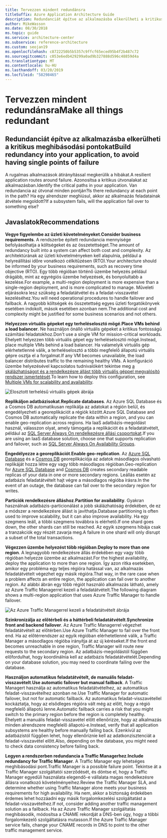 ```yaml
---
title: Tervezzen mindent redundánsra
titleSuffix: Azure Application Architecture Guide
description: Redundanciát építve az alkalmazásba elkerülheti a kritikus meghibásodási pontokat.
author: MikeWasson
ms.date: 08/30/2018
ms.topic: guide
ms.service: architecture-center
ms.subservice: reference-architecture
ms.custom: seojan19
ms.openlocfilehash: c8722250b5b5357c9ffcf65eced95b4f2b487c72
ms.sourcegitcommit: c053e6edb429299a0ad9b327888d596c48859d4a
ms.translationtype: MT
ms.contentlocale: hu-HU
ms.lasthandoff: 03/20/2019
ms.locfileid: "58298465"
---
```

# <a name="make-all-things-redundant"></a><span data-ttu-id="7fe52-103">Tervezzen mindent redundánsra</span><span class="sxs-lookup"><span data-stu-id="7fe52-103">Make all things redundant</span></span>

## <a name="build-redundancy-into-your-application-to-avoid-having-single-points-of-failure"></a><span data-ttu-id="7fe52-104">Redundanciát építve az alkalmazásba elkerülheti a kritikus meghibásodási pontokat</span><span class="sxs-lookup"><span data-stu-id="7fe52-104">Build redundancy into your application, to avoid having single points of failure</span></span>

<span data-ttu-id="7fe52-105">A rugalmas alkalmazások átirányítással megkerülik a hibákat.</span><span class="sxs-lookup"><span data-stu-id="7fe52-105">A resilient application routes around failure.</span></span> <span data-ttu-id="7fe52-106">Azonosítsa a kritikus útvonalakat az alkalmazásban.</span><span class="sxs-lookup"><span data-stu-id="7fe52-106">Identify the critical paths in your application.</span></span> <span data-ttu-id="7fe52-107">Van redundancia az útvonal minden pontján?</span><span class="sxs-lookup"><span data-stu-id="7fe52-107">Is there redundancy at each point in the path?</span></span> <span data-ttu-id="7fe52-108">Ha egy alrendszer meghiúsul, akkor az alkalmazás feladatainak átvétele megoldott?</span><span class="sxs-lookup"><span data-stu-id="7fe52-108">If a subsystem fails, will the application fail over to something else?</span></span>

## <a name="recommendations"></a><span data-ttu-id="7fe52-109">Javaslatok</span><span class="sxs-lookup"><span data-stu-id="7fe52-109">Recommendations</span></span>

<span data-ttu-id="7fe52-110">**Vegye figyelembe az üzleti követelményeket**.</span><span class="sxs-lookup"><span data-stu-id="7fe52-110">**Consider business requirements**.</span></span> <span data-ttu-id="7fe52-111">A rendszerbe épített redundancia mennyisége befolyásolhatja a költségeket és az összetettséget.</span><span class="sxs-lookup"><span data-stu-id="7fe52-111">The amount of redundancy built into a system can affect both cost and complexity.</span></span> <span data-ttu-id="7fe52-112">Az architektúrának az üzleti követelményeken kell alapulnia, például a helyreállítási időre vonatkozó célkitűzésen (RTO).</span><span class="sxs-lookup"><span data-stu-id="7fe52-112">Your architecture should be informed by your business requirements, such as recovery time objective (RTO).</span></span> <span data-ttu-id="7fe52-113">Egy több régióban történő üzembe helyezés például drágább, mint az egyrégiós üzembe helyezések, és bonyolultabb a kezelése.</span><span class="sxs-lookup"><span data-stu-id="7fe52-113">For example, a multi-region deployment is more expensive than a single-region deployment, and is more complicated to manage.</span></span> <span data-ttu-id="7fe52-114">Műveleti eljárásokra lesz szükség a feladatátvétel és a feladat-visszavétel kezeléséhez.</span><span class="sxs-lookup"><span data-stu-id="7fe52-114">You will need operational procedures to handle failover and failback.</span></span> <span data-ttu-id="7fe52-115">A nagyobb költségek és összetettség egyes üzleti forgatókönyvek esetében indokolt, mások esetében azonban nem.</span><span class="sxs-lookup"><span data-stu-id="7fe52-115">The additional cost and complexity might be justified for some business scenarios and not others.</span></span>

<span data-ttu-id="7fe52-116">**Helyezzen virtuális gépeket egy terheléselosztó mögé**.</span><span class="sxs-lookup"><span data-stu-id="7fe52-116">**Place VMs behind a load balancer**.</span></span> <span data-ttu-id="7fe52-117">Ne használjon önálló virtuális gépeket a kritikus fontosságú számítási feladatokhoz.</span><span class="sxs-lookup"><span data-stu-id="7fe52-117">Don't use a single VM for mission-critical workloads.</span></span> <span data-ttu-id="7fe52-118">Ehelyett helyezzen több virtuális gépet egy terheléselosztó mögé.</span><span class="sxs-lookup"><span data-stu-id="7fe52-118">Instead, place multiple VMs behind a load balancer.</span></span> <span data-ttu-id="7fe52-119">Ha valamelyik virtuális gép elérhetetlenné válik, a terheléselosztó a többi megfelelő állapotú virtuális gépre osztja el a forgalmat.</span><span class="sxs-lookup"><span data-stu-id="7fe52-119">If any VM becomes unavailable, the load balancer distributes traffic to the remaining healthy VMs.</span></span> <span data-ttu-id="7fe52-120">A konfiguráció üzembe helyezésével kapcsolatos tudnivalókért tekintse meg [a skálázhatóságot és a rendelkezésre állást több virtuális géppel megvalósító rendszer ismertetését][multi-vm-blueprint].</span><span class="sxs-lookup"><span data-stu-id="7fe52-120">To learn how to deploy this configuration, see [Multiple VMs for scalability and availability][multi-vm-blueprint].</span></span>

![Elosztott terhelésű virtuális gépek ábrája](./images/load-balancing.svg)

<span data-ttu-id="7fe52-122">**Replikáljon adatbázisokat**.</span><span class="sxs-lookup"><span data-stu-id="7fe52-122">**Replicate databases**.</span></span> <span data-ttu-id="7fe52-123">Az Azure SQL Database és a Cosmos DB automatikusan replikálja az adatokat a régión belül, és engedélyezheti a georeplikációt a régiók között.</span><span class="sxs-lookup"><span data-stu-id="7fe52-123">Azure SQL Database and Cosmos DB automatically replicate the data within a region, and you can enable geo-replication across regions.</span></span> <span data-ttu-id="7fe52-124">Ha IaaS adatbázis-megoldást használ, válasszon olyat, amely támogatja a replikációt és a feladatátvételt, például az [SQL Server Always On rendelkezésre állási csoportokat][sql-always-on].</span><span class="sxs-lookup"><span data-stu-id="7fe52-124">If you are using an IaaS database solution, choose one that supports replication and failover, such as [SQL Server Always On Availability Groups][sql-always-on].</span></span>

<span data-ttu-id="7fe52-125">**Engedélyezze a georeplikációt**.</span><span class="sxs-lookup"><span data-stu-id="7fe52-125">**Enable geo-replication**.</span></span> <span data-ttu-id="7fe52-126">Az [Azure SQL Database][sql-geo-replication] és a [Cosmos DB][cosmosdb-geo-replication] georeplikációja az adatok másodlagos olvasható replikáját hozza létre egy vagy több másodlagos régióban.</span><span class="sxs-lookup"><span data-stu-id="7fe52-126">Geo-replication for [Azure SQL Database][sql-geo-replication] and [Cosmos DB][cosmosdb-geo-replication] creates secondary readable replicas of your data in one or more secondary regions.</span></span> <span data-ttu-id="7fe52-127">Leállás esetén az adatbázis feladatátvételt hajt végre a másodlagos régióba írásra.</span><span class="sxs-lookup"><span data-stu-id="7fe52-127">In the event of an outage, the database can fail over to the secondary region for writes.</span></span>

<span data-ttu-id="7fe52-128">**Partíciók rendelkezésre álláshoz**.</span><span class="sxs-lookup"><span data-stu-id="7fe52-128">**Partition for availability**.</span></span> <span data-ttu-id="7fe52-129">Gyakran használnak adatbázis-particionálást a jobb skálázhatóság érdekében, de ez a módszer a rendelkezésre állást is javíthatja.</span><span class="sxs-lookup"><span data-stu-id="7fe52-129">Database partitioning is often used to improve scalability, but it can also improve availability.</span></span> <span data-ttu-id="7fe52-130">Ha egy szegmens leáll, a többi szegmens továbbra is elérhető.</span><span class="sxs-lookup"><span data-stu-id="7fe52-130">If one shard goes down, the other shards can still be reached.</span></span> <span data-ttu-id="7fe52-131">Az egyik szegmens hibája csak a tranzakciók egy részét zavarja meg.</span><span class="sxs-lookup"><span data-stu-id="7fe52-131">A failure in one shard will only disrupt a subset of the total transactions.</span></span>

<span data-ttu-id="7fe52-132">**Végezzen üzembe helyezést több régióban**.</span><span class="sxs-lookup"><span data-stu-id="7fe52-132">**Deploy to more than one region**.</span></span> <span data-ttu-id="7fe52-133">A legnagyobb rendelkezésre állás érdekében egy vagy több régióban helyezze üzembe az alkalmazást.</span><span class="sxs-lookup"><span data-stu-id="7fe52-133">For the highest availability, deploy the application to more than one region.</span></span> <span data-ttu-id="7fe52-134">Így azon ritka esetekben, amikor egy probléma egy teljes régióra hatással van, az alkalmazás feladatátvételt végezhet egy másik régióra.</span><span class="sxs-lookup"><span data-stu-id="7fe52-134">That way, in the rare case when a problem affects an entire region, the application can fail over to another region.</span></span> <span data-ttu-id="7fe52-135">Az alábbi ábrán egy több régiót használó alkalmazás látható, amely az Azure Traffic Managerrel kezeli a feladatátvételt.</span><span class="sxs-lookup"><span data-stu-id="7fe52-135">The following diagram shows a multi-region application that uses Azure Traffic Manager to handle failover.</span></span>

![Az Azure Traffic Managerrel kezeli a feladatátvételt ábrája](./images/failover.svg)

<span data-ttu-id="7fe52-137">**Szinkronizálja az előtérbeli és a háttérbeli feladatátvételt**.</span><span class="sxs-lookup"><span data-stu-id="7fe52-137">**Synchronize front and backend failover**.</span></span> <span data-ttu-id="7fe52-138">Az Azure Traffic Managerrel végezhet feladatátvételt az előtérben.</span><span class="sxs-lookup"><span data-stu-id="7fe52-138">Use Azure Traffic Manager to fail over the front end.</span></span> <span data-ttu-id="7fe52-139">Ha az előtérrendszer az egyik régióban elérhetetlenné válik, a Traffic Manager a másodlagos régióba irányítja át az új kéréseket.</span><span class="sxs-lookup"><span data-stu-id="7fe52-139">If the front end becomes unreachable in one region, Traffic Manager will route new requests to the secondary region.</span></span> <span data-ttu-id="7fe52-140">Az adatbázis-megoldástól függően előfordulhat, hogy koordinálnia kell az adatbázis feladatátvételét.</span><span class="sxs-lookup"><span data-stu-id="7fe52-140">Depending on your database solution, you may need to coordinate failing over the database.</span></span>

<span data-ttu-id="7fe52-141">**Használjon automatikus feladatátvételt, de manuális feladat-visszavételt**.</span><span class="sxs-lookup"><span data-stu-id="7fe52-141">**Use automatic failover but manual failback**.</span></span> <span data-ttu-id="7fe52-142">A Traffic Managert használja az automatikus feladatátvételhez, az automatikus feladat-visszavételhez azonban ne.</span><span class="sxs-lookup"><span data-stu-id="7fe52-142">Use Traffic Manager for automatic failover, but not for automatic failback.</span></span> <span data-ttu-id="7fe52-143">Az automatikus feladat-visszavétellel kockáztatja, hogy az elsődleges régióra vált még az előtt, hogy a régió megfelelő állapotú lenne.</span><span class="sxs-lookup"><span data-stu-id="7fe52-143">Automatic failback carries a risk that you might switch to the primary region before the region is completely healthy.</span></span> <span data-ttu-id="7fe52-144">Ehelyett a manuális feladat-visszavétel előtt ellenőrizze, hogy az alkalmazás minden alrendszere megfelelő állapotú-e.</span><span class="sxs-lookup"><span data-stu-id="7fe52-144">Instead, verify that all application subsystems are healthy before manually failing back.</span></span> <span data-ttu-id="7fe52-145">Ezenkívül az adatbázistól függően lehet, hogy ellenőriznie kell az adatkonzisztenciát a feladat-visszavétel előtt.</span><span class="sxs-lookup"><span data-stu-id="7fe52-145">Also, depending on the database, you might need to check data consistency before failing back.</span></span>

<span data-ttu-id="7fe52-146">**Legyen a rendszerben redundancia a Traffic Managerhez**.</span><span class="sxs-lookup"><span data-stu-id="7fe52-146">**Include redundancy for Traffic Manager**.</span></span> <span data-ttu-id="7fe52-147">A Traffic Manager egy lehetséges meghibásodási pont.</span><span class="sxs-lookup"><span data-stu-id="7fe52-147">Traffic Manager is a possible failure point.</span></span> <span data-ttu-id="7fe52-148">Tekintse át a Traffic Manager szolgáltatói szerződését, és döntse el, hogy a Traffic Manager egyedüli használata elegendő-e vállalata magas rendelkezésre állásra vonatkozó követelményeihez.</span><span class="sxs-lookup"><span data-stu-id="7fe52-148">Review the Traffic Manager SLA, and determine whether using Traffic Manager alone meets your business requirements for high availability.</span></span> <span data-ttu-id="7fe52-149">Ha nem, akkor a biztonság érdekében érdemes lehet hozzáadni egy másik forgalomkezelési szolgáltatást a feladat-visszavételhez.</span><span class="sxs-lookup"><span data-stu-id="7fe52-149">If not, consider adding another traffic management solution as a failback.</span></span> <span data-ttu-id="7fe52-150">Ha az Azure Traffic Manager szolgáltatás meghibásodik, módosítsa a CNAME rekordját a DNS-ben úgy, hogy a többi forgalomkezelő szolgáltatásra mutasson.</span><span class="sxs-lookup"><span data-stu-id="7fe52-150">If the Azure Traffic Manager service fails, change your CNAME records in DNS to point to the other traffic management service.</span></span>

<!-- links -->

[multi-vm-blueprint]: ../../reference-architectures/virtual-machines-windows/multi-vm.md

[cassandra]: https://cassandra.apache.org/
[cosmosdb-geo-replication]: /azure/cosmos-db/distribute-data-globally
[sql-always-on]: https://msdn.microsoft.com/library/hh510230.aspx
[sql-geo-replication]: /azure/sql-database/sql-database-geo-replication-overview

